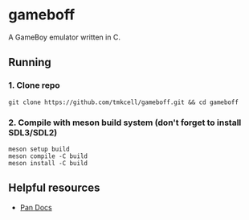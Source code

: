 # gameboff
A GameBoy emulator written in C.

## Running 
### 1. Clone repo
```
git clone https://github.com/tmkcell/gameboff.git && cd gameboff
```
### 2. Compile with meson build system (don't forget to install SDL3/SDL2)
```
meson setup build
meson compile -C build
meson install -C build
```
## Helpful resources 
* [Pan Docs](https://gbdev.io/pandocs/)
